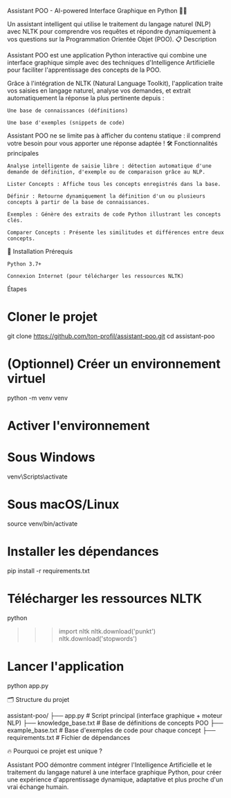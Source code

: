 Assistant POO - AI-powered Interface Graphique en Python 🧠🐍

Un assistant intelligent qui utilise le traitement du langage naturel (NLP) avec NLTK pour comprendre vos requêtes et répondre dynamiquement à vos questions sur la Programmation Orientée Objet (POO).
📋 Description

Assistant POO est une application Python interactive qui combine une interface graphique simple avec des techniques d'Intelligence Artificielle pour faciliter l'apprentissage des concepts de la POO.

Grâce à l'intégration de NLTK (Natural Language Toolkit), l'application traite vos saisies en langage naturel, analyse vos demandes, et extrait automatiquement la réponse la plus pertinente depuis :

    Une base de connaissances (définitions)

    Une base d'exemples (snippets de code)

Assistant POO ne se limite pas à afficher du contenu statique : il comprend votre besoin pour vous apporter une réponse adaptée !
🛠️ Fonctionnalités principales

    Analyse intelligente de saisie libre : détection automatique d'une demande de définition, d'exemple ou de comparaison grâce au NLP.

    Lister Concepts : Affiche tous les concepts enregistrés dans la base.

    Définir : Retourne dynamiquement la définition d'un ou plusieurs concepts à partir de la base de connaissances.

    Exemples : Génère des extraits de code Python illustrant les concepts clés.

    Comparer Concepts : Présente les similitudes et différences entre deux concepts.

🚀 Installation
Prérequis

    Python 3.7+

    Connexion Internet (pour télécharger les ressources NLTK)

Étapes

# Cloner le projet
git clone https://github.com/ton-profil/assistant-poo.git
cd assistant-poo

# (Optionnel) Créer un environnement virtuel
python -m venv venv
# Activer l'environnement
# Sous Windows
venv\Scripts\activate
# Sous macOS/Linux
source venv/bin/activate

# Installer les dépendances
pip install -r requirements.txt

# Télécharger les ressources NLTK
python
>>> import nltk
>>> nltk.download('punkt')
>>> nltk.download('stopwords')

# Lancer l'application
python app.py

🗂️ Structure du projet

assistant-poo/
├── app.py               # Script principal (interface graphique + moteur NLP)
├── knowledge_base.txt   # Base de définitions de concepts POO
├── example_base.txt     # Base d'exemples de code pour chaque concept
├── requirements.txt     # Fichier de dépendances



🔥 Pourquoi ce projet est unique ?

Assistant POO démontre comment intégrer l'Intelligence Artificielle et le traitement du langage naturel à une interface graphique Python, pour créer une expérience d'apprentissage dynamique, adaptative et plus proche d'un vrai échange humain.
